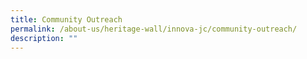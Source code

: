 ```yaml
---
title: Community Outreach
permalink: /about-us/heritage-wall/innova-jc/community-outreach/
description: ""
---
```

